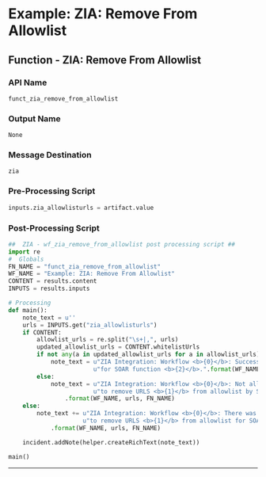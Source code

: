 <!--
    DO NOT MANUALLY EDIT THIS FILE
    THIS FILE IS AUTOMATICALLY GENERATED WITH resilient-circuits codegen
-->

# Example: ZIA: Remove From Allowlist

## Function - ZIA: Remove From Allowlist

### API Name
`funct_zia_remove_from_allowlist`

### Output Name
`None`

### Message Destination
`zia`

### Pre-Processing Script
```python
inputs.zia_allowlisturls = artifact.value
```

### Post-Processing Script
```python
##  ZIA - wf_zia_remove_from_allowlist post processing script ##
import re
#  Globals
FN_NAME = "funct_zia_remove_from_allowlist"
WF_NAME = "Example: ZIA: Remove From Allowlist"
CONTENT = results.content
INPUTS = results.inputs

# Processing
def main():
    note_text = u''
    urls = INPUTS.get("zia_allowlisturls")
    if CONTENT:
        allowlist_urls = re.split("\s+|,", urls)
        updated_allowlist_urls = CONTENT.whitelistUrls
        if not any(a in updated_allowlist_urls for a in allowlist_urls):
            note_text = u"ZIA Integration: Workflow <b>{0}</b>: Successfully removed URLS <b>{1}</b> from allowlist " \
                        u"for SOAR function <b>{2}</b>.".format(WF_NAME, urls, FN_NAME)
        else:
            note_text = u"ZIA Integration: Workflow <b>{0}</b>: Not all urls removed while attempting " \
                        u"to remove URLS <b>{1}</b> from allowlist by SOAR function <b>{2}</b>."\
                .format(WF_NAME, urls, FN_NAME)
    else:
        note_text += u"ZIA Integration: Workflow <b>{0}</b>: There was <b>no</b> result returned while attempting " \
                     u"to remove URLS <b>{1}</b> from allowlist for SOAR function <b>{2}</b>."\
            .format(WF_NAME, urls, FN_NAME)

    incident.addNote(helper.createRichText(note_text))

main()
```

---

